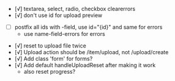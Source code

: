 - [√] textarea, select, radio, checkbox clearerrors
- [√] don't use id for upload preview
- [ ] postfix all ids with -field, use id="{id}" and same for errors
  - use name-field-errors for errors
- [√] reset to upload file twice
- [√] Upload action should be /item/upload, not /upload/create
- [√] Add class 'form' for forms?
- [√] Add default handleUploadReset after making it work
  - also reset progress?
